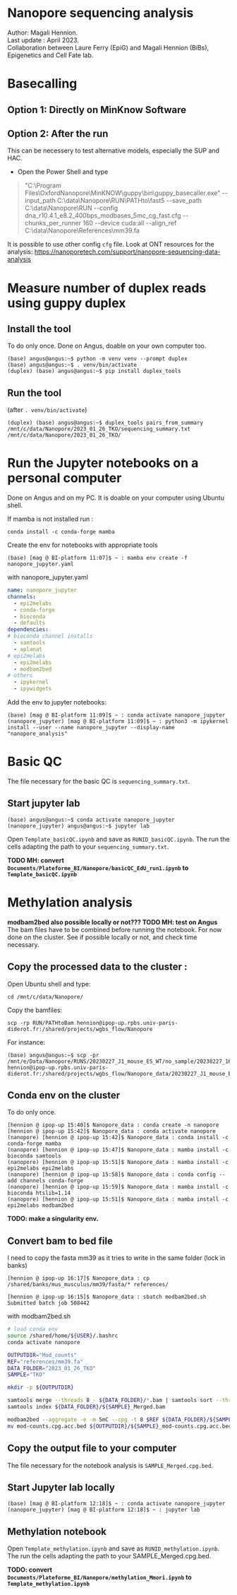 # Nanopore sequencing analysis
Author: Magali Hennion.  
Last update : April 2023.  
Collaboration between Laure Ferry (EpiG) and Magali Hennion (BiBs), Epigenetics and Cell Fate lab.


# Basecalling

## Option 1: Directly on MinKnow Software

## Option 2: After the run 

This can be necessery to test alternative models, especially the SUP and HAC. 

- Open the Power Shell and type

> "C:\Program Files\OxfordNanopore\MinKNOW\guppy\bin\guppy_basecaller.exe" --input_path C:\data\Nanopore\RUN\PATHto\fast5 --save_path  C:\data\Nanopore\RUN --config dna_r10.4.1_e8.2_400bps_modbases_5mc_cg_fast.cfg --chunks_per_runner 160 --device cuda:all --align_ref C:\data\Nanopore\References\mm39.fa

It is possible to use other config `cfg` file. 
Look at ONT resources for the analysis: 
https://nanoporetech.com/support/nanopore-sequencing-data-analysis


# Measure number of duplex reads using guppy duplex

## Install the tool 
To do only once. Done on Angus, doable on your own computer too.
```
(base) angus@angus:~$ python -m venv venv --prompt duplex
(base) angus@angus:~$ . venv/bin/activate
(duplex) (base) angus@angus:~$ pip install duplex_tools
```
## Run the tool
(after `. venv/bin/activate`)
```
(duplex) (base) angus@angus:~$ duplex_tools pairs_from_summary /mnt/c/data/Nanopore/2023_01_26_TKO/sequencing_summary.txt /mnt/c/data/Nanopore/2023_01_26_TKO/
```

# Run the Jupyter notebooks on a personal computer 
Done on Angus and on my PC. It is doable on your computer using Ubuntu shell. 

If mamba is not installed run : 
```
conda install -c conda-forge mamba
```
Create the env for notebooks with appropriate tools
```
(base) [mag @ BI-platform 11:07]$ ~ : mamba env create -f nanopore_jupyter.yaml 
```
with nanopore_jupyter.yaml 
```yaml
name: nanopore_jupyter
channels:
  - epi2melabs
  - conda-forge
  - bioconda
  - defaults
dependencies:
# bioconda channel installs
  - samtools
  - aplanat
# epi2melabs 
  - epi2melabs
  - modbam2bed
# others
  - ipykernel
  - ipywidgets
```

Add the env to jupyter notebooks: 
```
(base) [mag @ BI-platform 11:09]$ ~ : conda activate nanopore_jupyter
(nanopore_jupyter) [mag @ BI-platform 11:09]$ ~ : python3 -m ipykernel install --user --name nanopore_jupyter --display-name "nanopore_analysis"
```

# Basic QC

The file necessary for the basic QC is `sequencing_summary.txt`.

## Start jupyter lab
```
(base) angus@angus:~$ conda activate nanopore_jupyter
(nanopore_jupyter) angus@angus:~$ jupyter lab
```
Open `Template_basicQC.ipynb` and save as `RUNID_basicQC.ipynb`. The run the cells adapting the path to your `sequencing_summary.txt`. 

**TODO MH: convert `Documents/Plateforme_BI/Nanopore/basicQC_EdU_run1.ipynb` to `Template_basicQC.ipynb`**


# Methylation analysis

**modbam2bed also possible locally or not??? TODO MH: test on Angus**
The bam files have to be combined before running the notebook. 
For now done on the cluster. See if possible locally or not, and check time necessary. 

## Copy the processed data to the cluster : 

Open Ubuntu shell and type: 

```
cd /mnt/c/data/Nanopore/
```

Copy the bamfiles:

```
scp -rp RUN/PATHtoBam hennion@ipop-up.rpbs.univ-paris-diderot.fr:/shared/projects/wgbs_flow/Nanopore
```
For instance:
```
(base) angus@angus:~$ scp -pr /mnt/e/Data/Nanopore/RUNS/20230227_J1_mouse_ES_WT/no_sample/20230227_1642_MN41445_FAW03950_80c3709b/bam_pass/ hennion@ipop-up.rpbs.univ-paris-diderot.fr:/shared/projects/wgbs_flow/Nanopore_data/20230227_J1_mouse_ES_WT 
```


## Conda env on the cluster 
To do only once. 

```
[hennion @ ipop-up 15:40]$ Nanopore_data : conda create -n nanopore
[hennion @ ipop-up 15:42]$ Nanopore_data : conda activate nanopore
(nanopore) [hennion @ ipop-up 15:42]$ Nanopore_data : conda install -c conda-forge mamba
(nanopore) [hennion @ ipop-up 15:47]$ Nanopore_data : mamba install -c bioconda samtools
(nanopore) [hennion @ ipop-up 15:51]$ Nanopore_data : mamba install -c epi2melabs epi2melabs
(nanopore) [hennion @ ipop-up 15:58]$ Nanopore_data : conda config --add channels conda-forge
(nanopore) [hennion @ ipop-up 15:59]$ Nanopore_data : mamba install -c bioconda htslib=1.14 
(nanopore) [hennion @ ipop-up 15:51]$ Nanopore_data : mamba install -c epi2melabs modbam2bed
```
**TODO: make a singularity env.**

## Convert bam to bed file

I need to copy the fasta mm39 as it tries to write in the same folder (lock in banks)

```
[hennion @ ipop-up 16:17]$ Nanopore_data : cp /shared/banks/mus_musculus/mm39/fasta/* references/ 
```

```
[hennion @ ipop-up 16:15]$ Nanopore_data : sbatch modbam2bed.sh 
Submitted batch job 508442
```
with modbam2bed.sh 
```sh
# load conda env
source /shared/home/${USER}/.bashrc
conda activate nanopore

OUTPUTDIR="Mod_counts"
REF="references/mm39.fa"
DATA_FOLDER="2023_01_26_TKO"
SAMPLE="TKO"

mkdir -p ${OUTPUTDIR}

samtools merge --threads 8 - ${DATA_FOLDER}/*.bam | samtools sort --threads 8 -o ${DATA_FOLDER}/${SAMPLE}_Merged.bam
samtools index ${DATA_FOLDER}/${SAMPLE}_Merged.bam

modbam2bed --aggregate -e -m 5mC --cpg -t 8 $REF ${DATA_FOLDER}/${SAMPLE}_Merged.bam > ${OUTPUTDIR}/${SAMPLE}_Merged.cpg.bed
mv mod-counts.cpg.acc.bed ${OUTPUTDIR}/${SAMPLE}_mod-counts.cpg.acc.bed
```

## Copy the output file to your computer

The file necessary for the notebook analysis is `SAMPLE_Merged.cpg.bed`.

## Start Jupyter lab locally
```
(base) [mag @ BI-platform 12:18]$ ~ : conda activate nanopore_jupyter
(nanopore_jupyter) [mag @ BI-platform 12:18]$ ~ : jupyter lab
```

## Methylation notebook

Open `Template_methylation.ipynb` and save as `RUNID_methylation.ipynb`. The run the cells adapting the path to your SAMPLE_Merged.cpg.bed. 

**TODO: convert `Documents/Plateforme_BI/Nanopore/methylation_Mmori.ipynb` to `Template_methylation.ipynb`**




